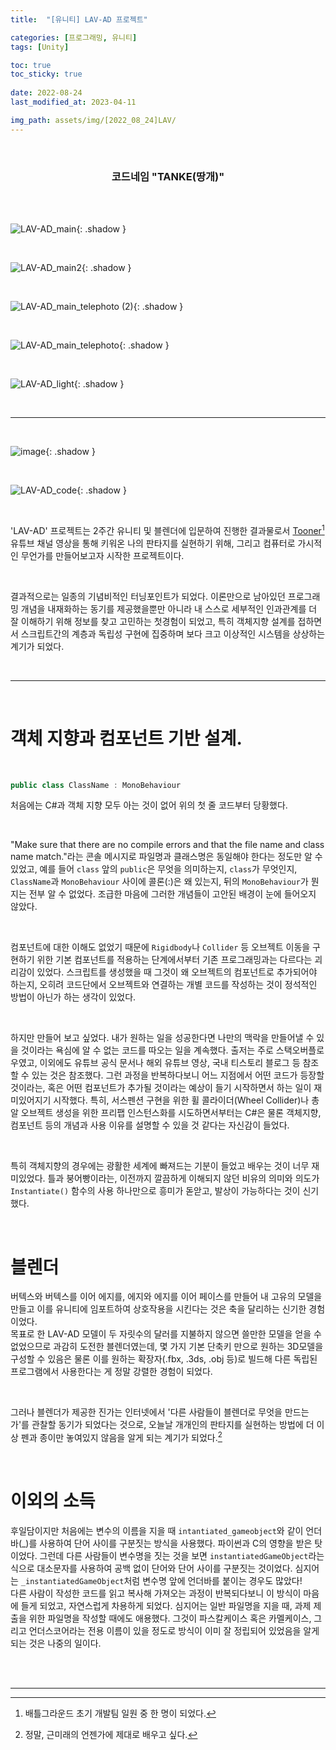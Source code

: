 ```yaml
---
title:  "[유니티] LAV-AD 프로젝트"

categories: [프로그래밍, 유니티]
tags: [Unity]

toc: true
toc_sticky: true
 
date: 2022-08-24
last_modified_at: 2023-04-11

img_path: assets/img/[2022_08_24]LAV/
---
```


<br>

### **<center>코드네임 "TANKE(땅개)"</center>**

<br>
<br>

![LAV-AD_main](https://user-images.githubusercontent.com/96360829/210505297-db1abb36-fe5c-463c-a24c-61c349bf78a2.png){: .shadow }

<br>

![LAV-AD_main2](https://user-images.githubusercontent.com/96360829/231111367-711ce423-a34d-46b4-bd31-fcc6e3f86b8f.png){: .shadow }

<br>

![LAV-AD_main_telephoto (2)](https://user-images.githubusercontent.com/96360829/210505309-6b87adf1-3b3d-41dc-bcc2-a4cb72d9f66e.png){: .shadow }

<br>

![LAV-AD_main_telephoto](https://user-images.githubusercontent.com/96360829/210505313-d1de754b-f0e1-4e98-a1a6-39bfd03a3994.png){: .shadow }

<br>

![LAV-AD_light](https://user-images.githubusercontent.com/96360829/231114066-df8a2b04-3cc0-4339-8d98-a6f39e7cbffe.gif){: .shadow }

<br>

---

<br>

![image](https://user-images.githubusercontent.com/96360829/215330386-4e1f65f2-27e9-4582-856a-74de43852f30.png){: .shadow }

<br>

![LAV-AD_code](https://user-images.githubusercontent.com/96360829/231112934-62cbcc1b-8748-4275-9a2c-c402ed2da2d7.png){: .shadow }

<br>

'LAV-AD' 프로젝트는 2주간 유니티 및 블렌더에 입문하여 진행한 결과물로서 [Tooner](https://www.youtube.com/@tooner/videos)[^1] 유튜브 채널 영상을 통해 키워온 나의 판타지를 실현하기 위해, 그리고 컴퓨터로 가시적인 무언가를 만들어보고자 시작한 프로젝트이다.  

<br>

결과적으로는 일종의 기념비적인 터닝포인트가 되었다. 이론만으로 남아있던 프로그래밍 개념을 내재화하는 동기를 제공했을뿐만 아니라 내 스스로 세부적인 인과관계를 더 잘 이해하기 위해 정보를 찾고 고민하는 첫경험이 되었고, 특히 객체지향 설계를 접하면서 스크립트간의 계층과 독립성 구현에 집중하며 보다 크고 이상적인 시스템을 상상하는 계기가 되었다.

<br>

---

<br>

# 객체 지향과 컴포넌트 기반 설계.

<br>

```cs
public class ClassName : MonoBehaviour
```

처음에는 C#과 객체 지향 모두 아는 것이 없어 위의 첫 줄 코드부터 당황했다.

<br>

"Make sure that there are no compile errors and that the file name and class name match."라는 콘솔 메시지로 파일명과 클래스명은 동일해야 한다는 정도만 알 수 있었고, 예를 들어 `class` 앞의 `public`은 무엇을 의미하는지, `class`가 무엇인지, `ClassName`과 `MonoBehaviour` 사이에 콜론(:)은 왜 있는지, 뒤의 `MonoBehaviour`가 뭔지는 전부 알 수 없었다. 조급한 마음에 그러한 개념들이 고안된 배경이 눈에 들어오지 않았다.

<br>

컴포넌트에 대한 이해도 없었기 때문에 `Rigidbody`나 `Collider` 등 오브젝트 이동을 구현하기 위한 기본 컴포넌트를 적용하는 단계에서부터 기존 프로그래밍과는 다르다는 괴리감이 있었다. 스크립트를 생성했을 때 그것이 왜 오브젝트의 컴포넌트로 추가되어야 하는지, 오히려 코드단에서 오브젝트와 연결하는 개별 코드를 작성하는 것이 정석적인 방법이 아닌가 하는 생각이 있었다.

<br>

하지만 만들어 보고 싶었다. 내가 원하는 일을 성공한다면 나만의 맥락을 만들어낼 수 있을 것이라는 욕심에 알 수 없는 코드를 따오는 일을 계속했다. 출저는 주로 스택오버플로우였고, 이외에도 유튜브 공식 문서나 해외 유튜브 영상, 국내 티스토리 블로그 등 참조할 수 있는 것은 참조했다. 그런 과정을 반복하다보니 어느 지점에서 어떤 코드가 등장할 것이라는, 혹은 어떤 컴포넌트가 추가될 것이라는 예상이 들기 시작하면서 하는 일이 재미있어지기 시작했다. 특히, 서스펜션 구현을 위한 휠 콜라이더(Wheel Collider)나 총알 오브젝트 생성을 위한 프리팹 인스턴스화를 시도하면서부터는 C#은 물론 객체지향, 컴포넌트 등의 개념과 사용 이유를 설명할 수 있을 것 같다는 자신감이 들었다.

<br>

특히 객체지향의 경우에는 광활한 세계에 빠져드는 기분이 들었고 배우는 것이 너무 재미있었다. 틀과 붕어빵이라는, 이전까지 깔끔하게 이해되지 않던 비유의 의미와 의도가 `Instantiate()` 함수의 사용 하나만으로 흥미가 돋앋고, 발상이 가능하다는 것이 신기했다.  

<br>

# 블렌더

버텍스와 버텍스를 이어 에지를, 에지와 에지를 이어 페이스를 만들어 내 고유의 모델을 만들고 이를 유니티에 임포트하여 상호작용을 시킨다는 것은 축을 달리하는  신기한 경험이었다.  
목표로 한 LAV-AD 모델이 두 자릿수의 달러를 지불하지 않으면 쓸만한 모델을 얻을 수 없었으므로 과감히 도전한 블렌더였는데, 몇 가지 기본 단축키 만으로 원하는 3D모델을 구성할 수 있음은 물론 이를 원하는 확장자(.fbx, .3ds, .obj 등)로 빌드해 다른 독립된 프로그램에서 사용한다는 게 정말 강렬한 경험이 되었다.

<br>

그러나 블렌더가 제공한 진가는 인터넷에서 '다른 사람들이 블렌더로 무엇을 만드는가'를 관찰할 동기가 되었다는 것으로, 오늘날 개개인의 판타지를 실현하는 방법에 더 이상 펜과 종이만 놓여있지 않음을 알게 되는 계기가 되었다.[^2] 

<br>

# 이외의 소득

후일담이지만 처음에는 변수의 이름을 지을 때 `intantiated_gameobject`와 같이 언더바(_)를 사용하여 단어 사이를 구분짓는 방식을 사용했다. 파이썬과 C의 영향을 받은 탓이었다. 그런데 다른 사람들이 변수명을 짓는 것을 보면 `instantiatedGameObject`라는 식으로 대소문자를 사용하여 공백 없이 단어와 단어 사이를 구분짓는 것이었다. 심지어는 `_instantiatedGameObject`처럼 변수명 앞에 언더바를 붙이는 경우도 많았다!  
다른 사람이 작성한 코드를 읽고 복사해 가져오는 과정이 반복되다보니 이 방식이 마음에 들게 되었고, 자연스럽게 차용하게 되었다. 심지어는 일반 파일명을 지을 때, 과제 제출을 위한 파일명을 작성할 때에도 애용했다. 그것이 파스칼케이스 혹은 카멜케이스, 그리고 언더스코어라는 전용 이름이 있을 정도로 방식이 이미 잘 정립되어 있었음을 알게 되는 것은 나중의 일이다.

<br>

<br>

---
[^1]: 배틀그라운드 초기 개발팀 일원 중 한 명이 되었다.
[^2]: 정말, 근미래의 언젠가에 제대로 배우고 싶다.

<!--

그 주체가 나라는 점도 좋았다. 마치 하청업체(유니티)에게 명세서와 설계도를 함께 보내어 생산을 주문하는 느낌이었다.

2023.04.11<br>
종래의 전통적인 구글링만으로 맨땅에 헤딩하듯이 비결을 알아내는 시대가 저물고 인공지능을 이용해 효율적으로 탐색하는 시대가 온 오늘날, 그러한 경험의 사실상의 막차를 탔다는 것에 대해 미묘한 감정이 있다.  
"좀 더 일찍 등장하지" 싶으면서도 시대가 변화하고 있음을 느끼고 기술발전에 관심을 가지는 계기가 되었음을 생각하면 위안이 된다.

-->